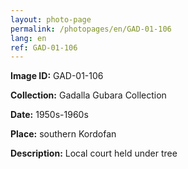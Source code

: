 ```yaml
---
layout: photo-page
permalink: /photopages/en/GAD-01-106
lang: en
ref: GAD-01-106
---
```


**Image ID:** GAD-01-106

**Collection:** Gadalla Gubara Collection

**Date:** 1950s-1960s

**Place:** southern Kordofan

**Description:** Local court held under tree
